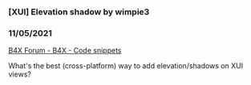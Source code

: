 ###  [XUI] Elevation shadow by wimpie3
### 11/05/2021
[B4X Forum - B4X - Code snippets](https://www.b4x.com/android/forum/threads/135767/)

What's the best (cross-platform) way to add elevation/shadows on XUI views?